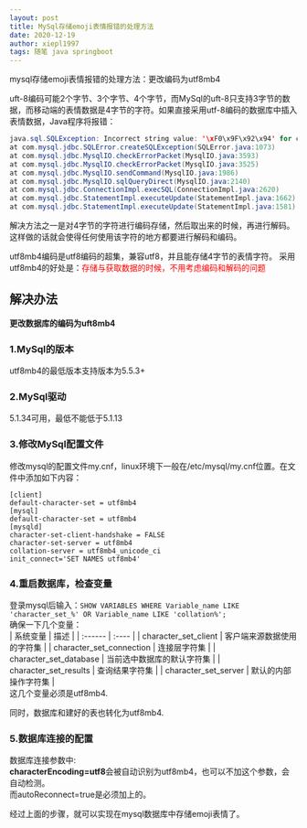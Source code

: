 ```yaml
---
layout: post
title: MySql存储emoji表情报错的处理方法
date: 2020-12-19
author: xiepl1997
tags: 随笔 java springboot
---
```


mysql存储emoji表情报错的处理方法：更改编码为utf8mb4  

uft-8编码可能2个字节、3个字节、4个字节，而MySql的uft-8只支持3字节的数据，而移动端的表情数据是4字节的字符。如果直接采用utf-8编码的数据库中插入表情数据，Java程序将报错：  
```java
java.sql.SQLException: Incorrect string value: '\xF0\x9F\x92\x94' for column 'name' at row 1
at com.mysql.jdbc.SQLError.createSQLException(SQLError.java:1073)
at com.mysql.jdbc.MysqlIO.checkErrorPacket(MysqlIO.java:3593)
at com.mysql.jdbc.MysqlIO.checkErrorPacket(MysqlIO.java:3525)
at com.mysql.jdbc.MysqlIO.sendCommand(MysqlIO.java:1986)
at com.mysql.jdbc.MysqlIO.sqlQueryDirect(MysqlIO.java:2140)
at com.mysql.jdbc.ConnectionImpl.execSQL(ConnectionImpl.java:2620)
at com.mysql.jdbc.StatementImpl.executeUpdate(StatementImpl.java:1662)
at com.mysql.jdbc.StatementImpl.executeUpdate(StatementImpl.java:1581)
```
解决方法之一是对4字节的字符进行编码存储，然后取出来的时候，再进行解码。这样做的话就会使得任何使用该字符的地方都要进行解码和编码。  

utf8mb4编码是utf8编码的超集，兼容utf8，并且能存储4字节的表情字符。
采用utf8mb4的好处是：<font color="#ff0000">存储与获取数据的时候，不用考虑编码和解码的问题</font>  

## 解决办法
**更改数据库的编码为uft8mb4**

### 1.MySql的版本
utf8mb4的最低版本支持版本为5.5.3+

### 2.MySql驱动
5.1.34可用，最低不能低于5.1.13

### 3.修改MySql配置文件
修改mysql的配置文件my.cnf，linux环境下一般在/etc/mysql/my.cnf位置。在文件中添加如下内容：
```
[client]
default-character-set = utf8mb4
[mysql]
default-character-set = utf8mb4
[mysqld]
character-set-client-handshake = FALSE
character-set-server = utf8mb4
collation-server = utf8mb4_unicode_ci
init_connect='SET NAMES utf8mb4'
```

### 4.重启数据库，检查变量
登录mysql后输入：```SHOW VARIABLES WHERE Variable_name LIKE 'character_set_%' OR Variable_name LIKE 'collation%';```  
确保一下几个变量：  
| 系统变量 | 描述 |
| :------ | :---- |
| character_set_client | 客户端来源数据使用的字符集 |
| character_set_connection | 连接层字符集 |
| character_set_database | 当前选中数据库的默认字符集 |
| character_set_results | 查询结果字符集 |
| character_set_server | 默认的内部操作字符集 |  
这几个变量必须是utf8mb4.  

同时，数据库和建好的表也转化为utf8mb4.

### 5.数据库连接的配置
数据库连接参数中:  
**characterEncoding=utf8**会被自动识别为utf8mb4，也可以不加这个参数，会自动检测。  
而autoReconnect=true是必须加上的。  

经过上面的步骤，就可以实现在mysql数据库中存储emoji表情了。